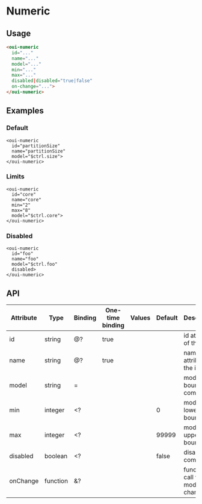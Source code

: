 # Numeric

<component-status cx-design="complete" ux="rc"></component-status>

## Usage

```html
<oui-numeric
  id="..."
  name="..."
  model="..."
  min="..."
  max="..."
  disabled|disabled="true|false"
  on-change="...">
</oui-numeric>
```

## Examples

### Default

```html:preview
<oui-numeric
  id="partitionSize"
  name="partitionSize"
  model="$ctrl.size">
</oui-numeric>
```

### Limits

```html:preview
<oui-numeric
  id="core"
  name="core"
  min="2"
  max="8"
  model="$ctrl.core">
</oui-numeric>
```

### Disabled

```html:preview
<oui-numeric
  id="foo"
  name="foo"
  model="$ctrl.foo"
  disabled>
</oui-numeric>
```

## API

| Attribute     | Type     | Binding | One-time binding | Values              | Default | Description                         |
| ----          | ----     | ----    | ----             | ----                | ----    | ----                                |
| id            | string   | @?      | true             |                     |         | id attribute of the input           |
| name          | string   | @?      | true             |                     |         | name attribute of the input         |
| model         | string   | =       |                  |                     |         | model bound to component            |
| min           | integer  | <?      |                  |                     | 0       | model lower bound                   |
| max           | integer  | <?      |                  |                     | 99999   | model upper bound                   |
| disabled      | boolean  | <?      |                  |                     | false   | disable the component               |
| onChange      | function | &?      |                  |                     |         | function to call when model changes |
